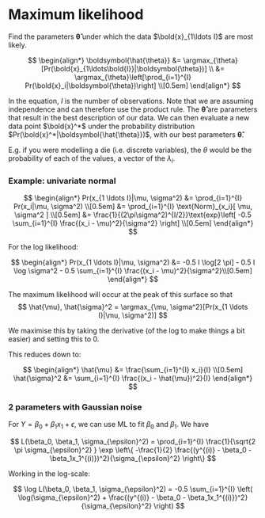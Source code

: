 # Maximum likelihood

Find the parameters $\boldsymbol{\hat{\theta}}$ under which the data $\bold{x}_{1\ldots I}$ are most likely.

$$
\begin{align*}
\boldsymbol{\hat{\theta}} &= \argmax_{\theta}[Pr(\bold{x}_{1\ldots\bold{I}}|\boldsymbol{\theta})] \\
&= \argmax_{\theta}\left[\prod_{i=1}^{I} Pr(\bold{x}_i|\boldsymbol{\theta})\right] \\[0.5em]
\end{align*}
$$

In the equation, $I$ is the number of observations. Note that we are assuming
independence and can therefore use the product rule. The
$\boldsymbol{\hat{\theta}}$ are parameters that result in the best description
of our data. We can then evaluate a new data point $\bold{x}^*$ under the
probability distribution $Pr(\bold{x}^*|\boldsymbol{\hat{\theta}})$, with our
best parameters $\boldsymbol{\hat{\theta}}$.

E.g. if you were modelling a die (i.e. discrete variables), the $\theta$ would be the
probability of each of the values, a vector of the $\lambda_i$.

### Example: univariate normal

$$
\begin{align*}
  Pr(x_{1 \ldots I}|\mu, \sigma^2) &= \prod_{i=1}^{I} Pr(x_i|\mu, \sigma^2)  \\[0.5em]
  &= \prod_{i=1}^{I} \text{Norm}_{x_i}[ \mu, \sigma^2 ]  \\[0.5em]
  &= \frac{1}{(2\pi\sigma^2)^{I/2}}\text{exp}\left[ -0.5 \sum_{i=1}^{I} \frac{(x_i  - \mu)^2}{\sigma^2} \right] \\[0.5em]
\end{align*}
$$

For the log likelihood:

$$
\begin{align*}
Pr(x_{1 \ldots I}|\mu, \sigma^2) &=
-0.5 I \log[2 \pi] - 0.5 I \log \sigma^2 - 0.5 \sum_{i=1}^{I} \frac{(x_i -
\mu)^2}{\sigma^2}\\[0.5em]
\end{align*}
$$


The maximum likelihood will occur at the peak of this surface so that
$$
\hat{\mu}, \hat{\sigma}^2 = \argmax_{\mu, \sigma^2}[Pr(x_{1 \ldots I}|\mu, \sigma^2)]
$$

We maximise this by taking the derivative (of the log to make things a bit
easier) and setting this to 0.

This reduces down to:

$$
\begin{align*}
\hat{\mu} &= \frac{\sum_{i=1}^{I} x_i}{I} \\[0.5em]
\hat{\sigma}^2 &= \sum_{i=1}^{I} \frac{(x_i - \hat{\mu})^2}{I}
\end{align*}
$$

### 2 parameters with Gaussian noise

For $Y = \beta_0 + \beta_1 x_1 + \epsilon$, we can use ML to fit $\beta_0$ and
$\beta_1$. We have

$$
L(\beta_0, \beta_1, \sigma_{\epsilon}^2) =
\prod_{i=1}^{I} \frac{1}{\sqrt{2 \pi \sigma_{\epsilon}^2} }
\exp \left\{ -\frac{1}{2} \frac{(y^{(i)} - \beta_0 - \beta_1x_1^{(i)})^2}{\sigma_{\epsilon}^2} \right\}
$$

Working in the log-scale:

$$
\log L(\beta_0, \beta_1, \sigma_{\epsilon}^2) =
-0.5 \sum_{i=1}^{I} \left( \log(\sigma_{\epsilon}^2) +
\frac{(y^{(i)} - \beta_0 - \beta_1x_1^{(i)})^2}{\sigma_{\epsilon}^2}
\right)
$$

